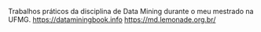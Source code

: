 Trabalhos práticos da disciplina de Data Mining durante o meu mestrado na UFMG.
https://dataminingbook.info
https://md.lemonade.org.br/
